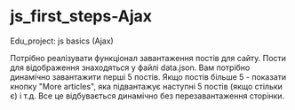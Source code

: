 # js_first_steps-Ajax
Edu_project: js basics (Ajax)


Потрібно реалізувати функціонал завантаження постів для сайту. Пости для відображення знаходяться у файлі data.json. Вам потрібно динамічно завантажити перші 5 постів.
Якщо постів більше 5 - показати кнопку "More articles", яка підвантажує наступні 5 постів (якщо стільки є) і т.д. Все це відбувається динамічно без перезавантаження сторінки.
